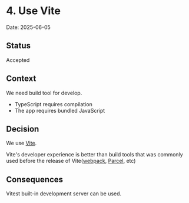 # 4. Use Vite

Date: 2025-06-05

## Status

Accepted

## Context

We need build tool for develop.

- TypeScript requires compilation
- The app requires bundled JavaScript

## Decision

We use [Vite](https://ja.vite.dev/).

Vite's developer experience is better than build tools that was commonly used before the release of Vite([webpack](https://webpack.js.org/), [Parcel](https://ja.parceljs.org/), etc)

## Consequences

Vitest built-in development server can be used.
